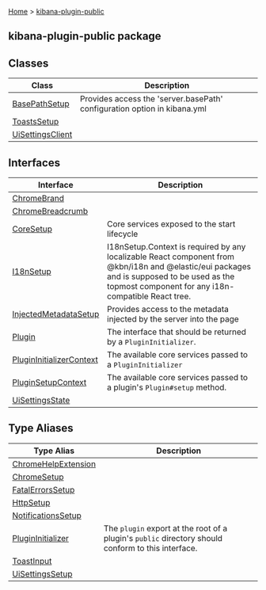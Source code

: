 [Home](./index) &gt; [kibana-plugin-public](./kibana-plugin-public.md)

## kibana-plugin-public package

## Classes

|  Class | Description |
|  --- | --- |
|  [BasePathSetup](./kibana-plugin-public.basepathsetup.md) | Provides access the 'server.basePath' configuration option in kibana.yml |
|  [ToastsSetup](./kibana-plugin-public.toastssetup.md) |  |
|  [UiSettingsClient](./kibana-plugin-public.uisettingsclient.md) |  |

## Interfaces

|  Interface | Description |
|  --- | --- |
|  [ChromeBrand](./kibana-plugin-public.chromebrand.md) |  |
|  [ChromeBreadcrumb](./kibana-plugin-public.chromebreadcrumb.md) |  |
|  [CoreSetup](./kibana-plugin-public.coresetup.md) | Core services exposed to the start lifecycle |
|  [I18nSetup](./kibana-plugin-public.i18nsetup.md) | I18nSetup.Context is required by any localizable React component from @<!-- -->kbn/i18n and @<!-- -->elastic/eui packages and is supposed to be used as the topmost component for any i18n-compatible React tree. |
|  [InjectedMetadataSetup](./kibana-plugin-public.injectedmetadatasetup.md) | Provides access to the metadata injected by the server into the page |
|  [Plugin](./kibana-plugin-public.plugin.md) | The interface that should be returned by a <code>PluginInitializer</code>. |
|  [PluginInitializerContext](./kibana-plugin-public.plugininitializercontext.md) | The available core services passed to a <code>PluginInitializer</code> |
|  [PluginSetupContext](./kibana-plugin-public.pluginsetupcontext.md) | The available core services passed to a plugin's <code>Plugin#setup</code> method. |
|  [UiSettingsState](./kibana-plugin-public.uisettingsstate.md) |  |

## Type Aliases

|  Type Alias | Description |
|  --- | --- |
|  [ChromeHelpExtension](./kibana-plugin-public.chromehelpextension.md) |  |
|  [ChromeSetup](./kibana-plugin-public.chromesetup.md) |  |
|  [FatalErrorsSetup](./kibana-plugin-public.fatalerrorssetup.md) |  |
|  [HttpSetup](./kibana-plugin-public.httpsetup.md) |  |
|  [NotificationsSetup](./kibana-plugin-public.notificationssetup.md) |  |
|  [PluginInitializer](./kibana-plugin-public.plugininitializer.md) | The <code>plugin</code> export at the root of a plugin's <code>public</code> directory should conform to this interface. |
|  [ToastInput](./kibana-plugin-public.toastinput.md) |  |
|  [UiSettingsSetup](./kibana-plugin-public.uisettingssetup.md) |  |

